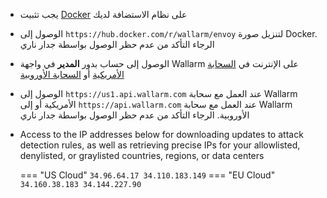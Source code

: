 * يجب تثبيت [Docker](https://docs.docker.com/engine/install/) على نظام الاستضافة لديك
* الوصول إلى `https://hub.docker.com/r/wallarm/envoy` لتنزيل صورة Docker. الرجاء التأكد من عدم حظر الوصول بواسطة جدار ناري
* الوصول إلى حساب بدور **المدير** في واجهة Wallarm على الإنترنت في [السحابة الأمريكية](https://us1.my.wallarm.com/) أو [السحابة الأوروبية](https://my.wallarm.com/)
* الوصول إلى `https://us1.api.wallarm.com` عند العمل مع سحابة Wallarm الأمريكية أو إلى `https://api.wallarm.com` عند العمل مع سحابة Wallarm الأوروبية. الرجاء التأكد من عدم حظر الوصول بواسطة جدار ناري
* Access to the IP addresses below for downloading updates to attack detection rules, as well as retrieving precise IPs for your allowlisted, denylisted, or graylisted countries, regions, or data centers

    === "US Cloud"
        ```
        34.96.64.17
        34.110.183.149
        ```
    === "EU Cloud"
        ```
        34.160.38.183
        34.144.227.90
        ```
